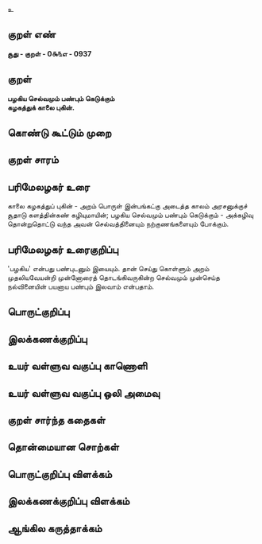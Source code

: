 உ

## குறள் எண் 

**சூது - குறள் - 0௯௩எ - 0937**

## குறள் 

**பழகிய செல்வமும் பண்பும் கெடுக்கும்  
கழகத்துக் காலை புகின்.** 

## கொண்டு கூட்டும் முறை


## குறள் சாரம் 


## பரிமேலழகர் உரை

காலை கழகத்துப் புகின் - அறம் பொருள் இன்பங்கட்கு அடைத்த காலம் அரசனுக்குச் சூதாடு களத்தின்கண் கழியுமாயின்; பழகிய செல்வமும் பண்பும் கெடுக்கும் - அக்கழிவு தொன்றுதொட்டு வந்த அவன் செல்வத்தினையும் நற்குணங்களையும் போக்கும்.

## பரிமேலழகர் உரைகுறிப்பு   

'பழகிய' என்பது பண்புடனும் இயையும். தான் செய்து கொள்ளும் அறம் முதலியவேயன்றி முன்னோரைத் தொடங்கிவருகின்ற செல்வமும் முன்செய்த நல்வினையின் பயனாய பண்பும் இலவாம் என்பதாம்.

## பொருட்குறிப்பு 


## இலக்கணக்குறிப்பு  


## உயர் வள்ளுவ வகுப்பு காணொளி


## உயர் வள்ளுவ வகுப்பு ஒலி அமைவு 

 
## குறள் சார்ந்த கதைகள் 


## தொன்மையான சொற்கள்


## பொருட்குறிப்பு விளக்கம்


## இலக்கணக்குறிப்பு விளக்கம்


## ஆங்கில கருத்தாக்கம் 


